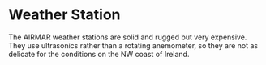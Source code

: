 # Weather Station

The AIRMAR weather stations are solid and rugged but very expensive. They use ultrasonics rather than a rotating anemometer, so they are not as delicate for the conditions on the NW coast of Ireland.
